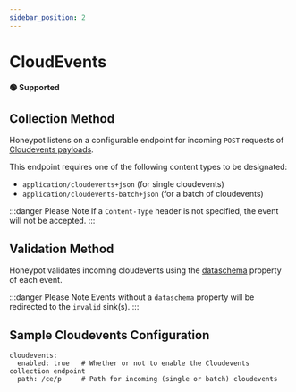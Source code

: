```yaml
---
sidebar_position: 2
---
```


# CloudEvents

**🟢 Supported**

## Collection Method

Honeypot listens on a configurable endpoint for incoming `POST` requests of [Cloudevents payloads](https://github.com/cloudevents/spec/blob/v1.0.2/cloudevents/formats/json-format.md).


This endpoint requires one of the following content types to be designated:

  - `application/cloudevents+json` (for single cloudevents)
  - `application/cloudevents-batch+json` (for a batch of cloudevents)

:::danger Please Note
If a `Content-Type` header is not specified, the event will not be accepted.
:::


## Validation Method

Honeypot validates incoming cloudevents using the [dataschema](https://github.com/cloudevents/spec/blob/main/cloudevents/spec.md#dataschema) property of each event.

:::danger Please Note
Events without a `dataschema` property will be redirected to the `invalid` sink(s).
:::



## Sample Cloudevents Configuration

```
cloudevents:
  enabled: true   # Whether or not to enable the Cloudevents collection endpoint
  path: /ce/p     # Path for incoming (single or batch) cloudevents
```
